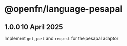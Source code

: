 # @openfn/language-pesapal

## 1.0.0 10 April 2025

Implement `get`, `post` and `request` for the pesapal adaptor

